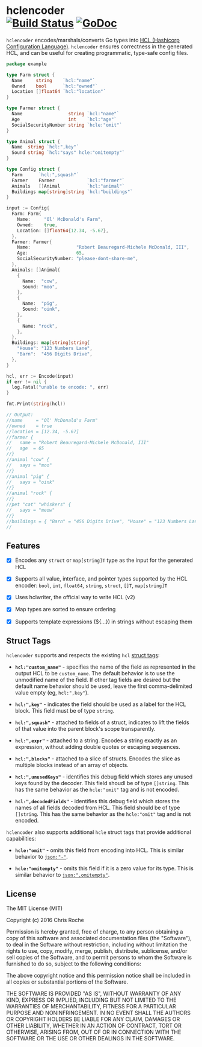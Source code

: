 # hclencoder<br>[![Build Status](https://travis-ci.org/rodaine/hclencoder.svg?branch=master)](https://travis-ci.org/rodaine/hclencoder) [![GoDoc](https://godoc.org/github.com/rodaine/hclencoder?status.svg)](https://godoc.org/github.com/rodaine/hclencoder)

`hclencoder` encodes/marshals/converts Go types into [HCL (Hashicorp Configuration Language)][HCL]. `hclencoder` ensures correctness in the generated HCL, and can be useful for creating programmatic, type-safe config files.

```go
package example

type Farm struct {
  Name     string    `hcl:"name"`
  Owned    bool      `hcl:"owned"`
  Location []float64 `hcl:"location"`
}

type Farmer struct {
  Name                 string `hcl:"name"`
  Age                  int    `hcl:"age"`
  SocialSecurityNumber string `hcle:"omit"`
}

type Animal struct {
  Name  string `hcl:",key"`
  Sound string `hcl:"says" hcle:"omitempty"`
}

type Config struct {
  Farm      `hcl:",squash"`
  Farmer    Farmer            `hcl:"farmer"`
  Animals   []Animal          `hcl:"animal"`
  Buildings map[string]string `hcl:"buildings"`
}

input := Config{
  Farm: Farm{
    Name:     "Ol' McDonald's Farm",
    Owned:    true,
    Location: []float64{12.34, -5.67},
  },
  Farmer: Farmer{
    Name:                 "Robert Beauregard-Michele McDonald, III",
    Age:                  65,
    SocialSecurityNumber: "please-dont-share-me",
  },
  Animals: []Animal{
    {
      Name:  "cow",
      Sound: "moo",
    },
    {
      Name:  "pig",
      Sound: "oink",
    },
    {
      Name: "rock",
    },
  },
  Buildings: map[string]string{
    "House": "123 Numbers Lane",
    "Barn":  "456 Digits Drive",
  },
}

hcl, err := Encode(input)
if err != nil {
  log.Fatal("unable to encode: ", err)
}

fmt.Print(string(hcl))

// Output:
//name     = "Ol' McDonald's Farm"
//owned    = true
//location = [12.34, -5.67]
//farmer {
//   name = "Robert Beauregard-Michele McDonald, III"
//   age  = 65
//}
//animal "cow" {
//   says = "moo"
//}
//animal "pig" {
//   says = "oink"
//}
//animal "rock" {
//}
//pet "cat" "whiskers" {
//   says = "meow"
//}
//buildings = { "Barn" = "456 Digits Drive", "House" = "123 Numbers Lane" }
//
```

## Features

- [x] Encodes any `struct` or `map[string]T` type as the input for the generated HCL
- [x] Supports all value, interface, and pointer types supported by the HCL encoder: `bool`, `int`, `float64`, `string`, `struct`, `[]T`, `map[string]T`
- [x] Uses hclwriter, the official way to write HCL (v2)
- [x] Map types are sorted to ensure ordering
- [x] Supports template expressions (${...}) in strings without escaping them


## Struct Tags

`hclencoder` supports and respects the existing `hcl` [struct tags][tags]:

- **`hcl:"custom_name"`** - specifies the name of the field as represented in the output HCL to be `custom_name`. The default behavior is to use the unmodified name of the field. If other tag fields are desired but the default name behavior should be used, leave the first comma-delimited value empty (eg, `hcl:",key"`).

- **`hcl:",key"`** - indicates the field should be used as a label for the HCL block. This field must be of type `string`.

- **`hcl:",squash"`** - attached to fields of a struct, indicates to lift the fields of that value into the parent block's scope transparently.

- **`hcl:",expr"`** - attached to a string. Encodes a string exactly as an expression, without adding double quotes or escaping sequences.

- **`hcl:",blocks"`** - attached to a slice of structs. Encodes the slice as multiple blocks instead of an array of objects.

- **`hcl:",unusedKeys"`** - identifies this debug field which stores any unused keys found by the decoder. This field shoudl be of type `[]string`. This has the same behavior as the `hcle:"omit"` tag and is not encoded.

- **`hcl:",decodedFields"`** - identifies this debug field which stores the names of all fields decoded from HCL. This field should be of type `[]string`. This has the same behavior as the `hcle:"omit"` tag and is not encoded.

`hclencoder` also supports additional `hcle` struct tags that provide additional capabilities:

- **`hcle:"omit"`** - omits this field from encoding into HCL. This is similar behavior to [`json:"-"`][json].

- **`hcle:"omitempty"`** - omits this field if it is a zero value for its type. This is similar behavior to [`json:",omitempty"`][json].

[HCL]:         https://github.com/hashicorp/hcl
[hclprinter]:  https://godoc.org/github.com/hashicorp/hcl/hcl/printer
[json]:        https://golang.org/pkg/encoding/json/#Marshal
[jsonmarshal]: https://golang.org/pkg/encoding/json/#Marshaler
[node]:        https://godoc.org/github.com/hashicorp/hcl/hcl/ast#Node
[tags]:        https://golang.org/pkg/reflect/#StructTag

## License

The MIT License (MIT)

Copyright (c) 2016 Chris Roche

Permission is hereby granted, free of charge, to any person obtaining a copy of this software and associated documentation files (the "Software"), to deal in the Software without restriction, including without limitation the rights to use, copy, modify, merge, publish, distribute, sublicense, and/or sell copies of the Software, and to permit persons to whom the Software is furnished to do so, subject to the following conditions:

The above copyright notice and this permission notice shall be included in all copies or substantial portions of the Software.

THE SOFTWARE IS PROVIDED "AS IS", WITHOUT WARRANTY OF ANY KIND, EXPRESS OR IMPLIED, INCLUDING BUT NOT LIMITED TO THE WARRANTIES OF MERCHANTABILITY, FITNESS FOR A PARTICULAR PURPOSE AND NONINFRINGEMENT. IN NO EVENT SHALL THE AUTHORS OR COPYRIGHT HOLDERS BE LIABLE FOR ANY CLAIM, DAMAGES OR OTHER LIABILITY, WHETHER IN AN ACTION OF CONTRACT, TORT OR OTHERWISE, ARISING FROM, OUT OF OR IN CONNECTION WITH THE SOFTWARE OR THE USE OR OTHER DEALINGS IN THE SOFTWARE.
